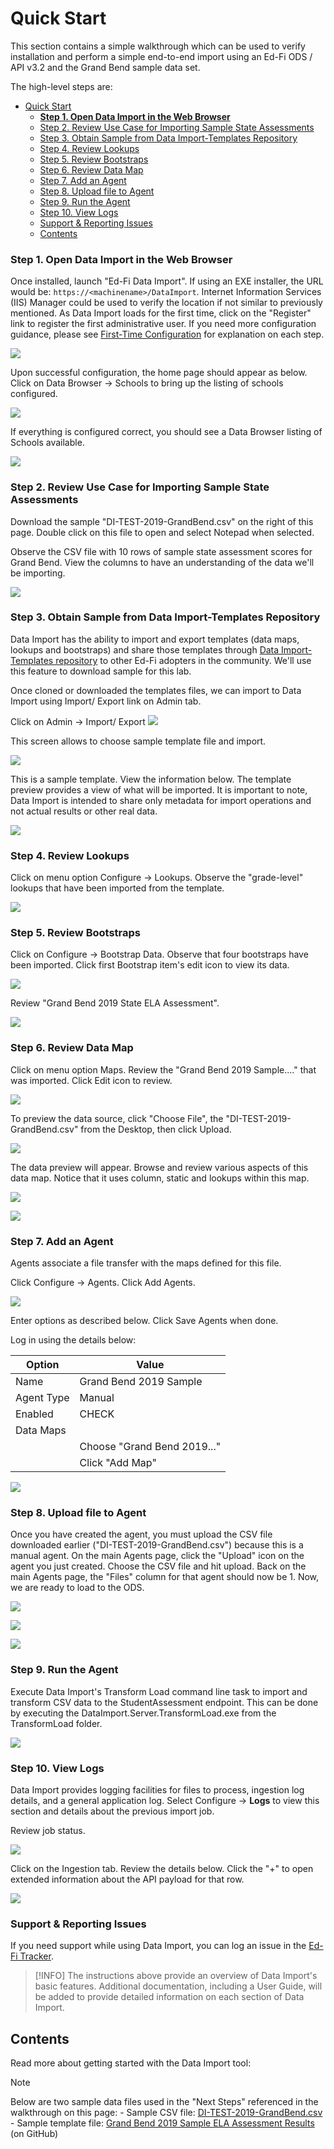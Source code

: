 # Quick Start

This section contains a simple walkthrough which can be used to verify installation and perform a simple end-to-end import using an Ed-Fi ODS / API v3.2 and the Grand Bend sample data set.

The high-level steps are:

* [Quick Start](#quick-start)
  * [**Step 1. Open Data Import in the Web Browser**](#step-1-open-data-import-in-the-web-browser)
  * [Step 2. Review Use Case for Importing Sample State Assessments](#step-2-review-use-case-for-importing-sample-state-assessments)
  * [Step 3. Obtain Sample from Data Import-Templates Repository](#step-3-obtain-sample-from-data-import-templates-repository)
  * [Step 4. Review Lookups](#step-4-review-lookups)
  * [Step 5. Review Bootstraps](#step-5-review-bootstraps)
  * [Step 6. Review Data Map](#step-6-review-data-map)
  * [Step 7. Add an Agent](#step-7-add-an-agent)
  * [Step 8. Upload file to Agent](#step-8-upload-file-to-agent)
  * [Step 9. Run the Agent](#step-9-run-the-agent)
  * [Step 10. View Logs](#step-10-view-logs)
  * [Support \& Reporting Issues](#support--reporting-issues)
  * [Contents](#contents)

### **Step 1. Open Data Import in the Web Browser**

Once installed, launch "Ed-Fi Data Import". If using an EXE installer, the URL would be: `https://<machinename>/DataImport`. Internet Information Services (IIS) Manager could be used to verify the location if not similar to previously mentioned. As Data Import loads for the first time, click on the "Register" link to register the first administrative user. If you need more configuration guidance, please see [First-Time Configuration](../getting-started/first-time-configuration.md) for explanation on each step.

![](https://edfidocs.blob.core.windows.net/$web/img/reference/data-import/getting-started/image2020-12-15_0-56-54.png)

Upon successful configuration, the home page should appear as below. Click on Data Browser → Schools to bring up the listing of schools configured.

![](https://edfidocs.blob.core.windows.net/$web/img/reference/data-import/getting-started/image2020-11-25_16-57-41.png)

If everything is configured correct, you should see a Data Browser listing of Schools available.

![](https://edfidocs.blob.core.windows.net/$web/img/reference/data-import/getting-started/image2020-11-25_16-58-23.png)

### Step 2. Review Use Case for Importing Sample State Assessments

Download the sample "DI-TEST-2019-GrandBend.csv" on the right of this page. Double click on this file to open and select Notepad when selected.

Observe the CSV file with 10 rows of sample state assessment scores for Grand Bend. View the columns to have an understanding of the data we'll be importing.

![](https://edfidocs.blob.core.windows.net/$web/img/reference/data-import/getting-started/image2019-9-26_15-6-27.png)

### Step 3. Obtain Sample from Data Import-Templates Repository

Data Import has the ability to import and export templates (data maps, lookups and bootstraps) and share those templates through [Data Import-Templates repository](https://github.com/Ed-Fi-Exchange-OSS/DataImport-Templates) to other Ed-Fi adopters in the community. We'll use this feature to download sample for this lab.

Once cloned or downloaded the templates files, we can import to Data Import using Import/ Export link on Admin tab.

Click on Admin → Import/ Export
![](https://edfidocs.blob.core.windows.net/$web/img/reference/data-import/getting-started/image2022-11-8_17-49-1.png)

This screen allows to choose sample template file and import.

![](https://edfidocs.blob.core.windows.net/$web/img/reference/data-import/getting-started/image2022-11-8_17-56-7.png)

This is a sample template. View the information below. The template preview provides a view of what will be imported. It is important to note, Data Import is intended to share only metadata for import operations and not actual results or other real data.

![](https://edfidocs.blob.core.windows.net/$web/img/reference/data-import/getting-started/image2022-11-8_18-1-48.png)

### Step 4. Review Lookups

Click on menu option Configure → Lookups. Observe the "grade-level" lookups that have been imported from the template.

![](https://edfidocs.blob.core.windows.net/$web/img/reference/data-import/getting-started/image2022-11-8_18-5-50.png)

### Step 5. Review Bootstraps

Click on Configure → Bootstrap Data. Observe that four bootstraps have been imported. Click first Bootstrap item's edit icon to view its data.

![](https://edfidocs.blob.core.windows.net/$web/img/reference/data-import/getting-started/image2022-11-8_18-8-16.png)

Review "Grand Bend 2019 State ELA Assessment".

![](https://edfidocs.blob.core.windows.net/$web/img/reference/data-import/getting-started/image2022-11-8_18-10-40.png)

### Step 6. Review Data Map

Click on menu option Maps. Review the "Grand Bend 2019 Sample...." that was imported. Click Edit icon to review.

![](https://edfidocs.blob.core.windows.net/$web/img/reference/data-import/getting-started/image2022-11-9_9-35-34.png)

To preview the data source, click "Choose File", the "DI-TEST-2019-GrandBend.csv" from the Desktop, then click Upload.

![](https://edfidocs.blob.core.windows.net/$web/img/reference/data-import/getting-started/image2022-11-9_9-37-41.png)

The data preview will appear. Browse and review various aspects of this data map. Notice that it uses column, static and lookups within this map.

![](https://edfidocs.blob.core.windows.net/$web/img/reference/data-import/getting-started/image2022-11-9_9-39-40.png)

![](https://edfidocs.blob.core.windows.net/$web/img/reference/data-import/getting-started/image2022-11-9_9-41-47.png)

### Step 7. Add an Agent

Agents associate a file transfer with the maps defined for this file.

Click Configure → Agents. Click Add Agents.

![](https://edfidocs.blob.core.windows.net/$web/img/reference/data-import/getting-started/image2022-11-9_9-43-20.png)

Enter options as described below. Click Save Agents when done.

Log in using the details below:

| Option | Value |
| --- | --- |
| Name | Grand Bend 2019 Sample |
| Agent Type | Manual |
| Enabled | CHECK |
| Data Maps |     |
|     | Choose "Grand Bend 2019..." |
|     | Click "Add Map" |

![](https://edfidocs.blob.core.windows.net/$web/img/reference/data-import/getting-started/image2022-11-9_9-45-36.png)

### Step 8. Upload file to Agent

Once you have created the agent, you must upload the CSV file downloaded earlier ("DI-TEST-2019-GrandBend.csv") because this is a manual agent. On the main Agents page, click the "Upload" icon on the agent you just created. Choose the CSV file and hit upload. Back on the main Agents page, the "Files" column for that agent should now be 1. Now, we are ready to load to the ODS.

![](https://edfidocs.blob.core.windows.net/$web/img/reference/data-import/getting-started/image2022-11-9_9-49-27.png)

![](https://edfidocs.blob.core.windows.net/$web/img/reference/data-import/getting-started/image2022-11-9_9-50-17.png)

![](https://edfidocs.blob.core.windows.net/$web/img/reference/data-import/getting-started/image2022-11-9_9-52-11.png)

### Step 9. Run the Agent

Execute Data Import's Transform Load command line task to import and transform CSV data to the StudentAssessment endpoint. This can be done by executing the DataImport.Server.TransformLoad.exe from the TransformLoad folder.

![](https://edfidocs.blob.core.windows.net/$web/img/reference/data-import/getting-started/image2019-9-26_16-20-27.png)

### Step 10. View Logs

Data Import provides logging facilities for files to process, ingestion log details, and a general application log. Select Configure → **Logs** to view this section and details about the previous import job.

Review job status.

![](https://edfidocs.blob.core.windows.net/$web/img/reference/data-import/getting-started/image2022-11-9_9-58-26.png)

Click on the Ingestion tab. Review the details below. Click the "+" to open extended information about the API payload for that row.

![](https://edfidocs.blob.core.windows.net/$web/img/reference/data-import/getting-started/image2022-11-9_10-21-23.png)

### Support & Reporting Issues

If you need support while using Data Import, you can log an issue in the [Ed-Fi Tracker](https://tracker.ed-fi.org/projects/EDFI/issues).

> [!INFO]
> The instructions above provide an overview of Data Import's basic features. Additional documentation, including a User Guide, will be added to provide detailed information on each section of Data Import.

## Contents

Read more about getting started with the Data Import tool:

> [!NOTE]
> Below are two sample data files used in the "Next Steps" referenced in the walkthrough on this page:
> \- Sample CSV file: [DI-TEST-2019-GrandBend.csv](https://edfi.atlassian.net/wiki/download/attachments/24119444/DI-TEST-2019-GrandBend.csv?version=1&modificationDate=1576003083757&cacheVersion=1&api=v2)
> \- Sample template file: [Grand Bend 2019 Sample ELA Assessment Results](https://github.com/Ed-Fi-Exchange-OSS/DataImport-Templates/tree/main/Grand_Bend_2019_Sample_State_ELA_Assessment_Results) (on GitHub)
